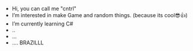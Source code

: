 - Hi, you can call me "cntrl"
- I’m interested in make Game and random things. (because its cool😎👍)
- I’m currently learning C#
- ..
- ...
- .... BRAZILLL 

<!---
I'm just putting random things that I did ... 😳
--->
